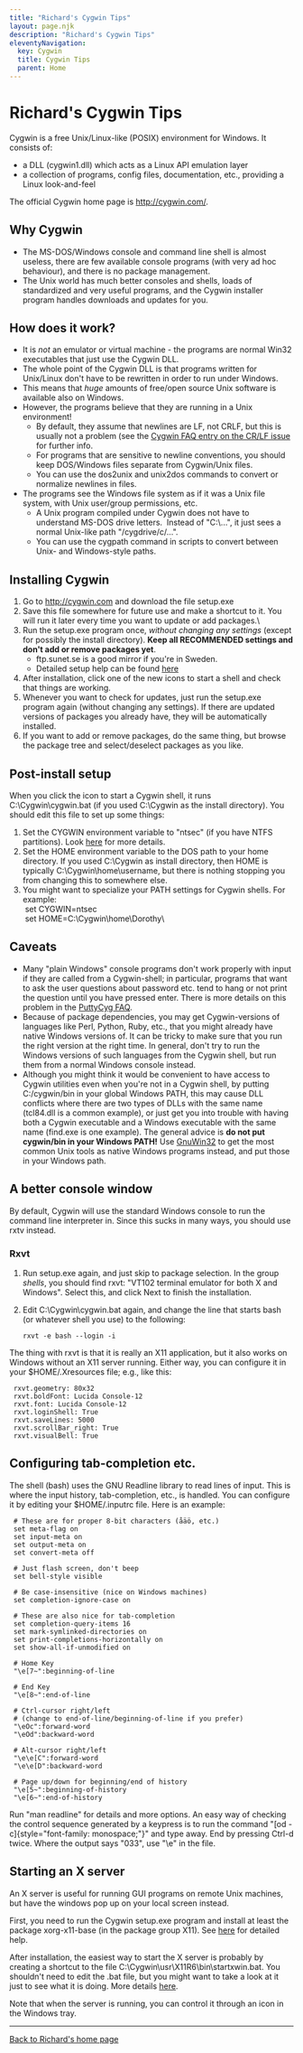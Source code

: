 ```yaml
---
title: "Richard's Cygwin Tips"
layout: page.njk
description: "Richard's Cygwin Tips"
eleventyNavigation:
  key: Cygwin
  title: Cygwin Tips
  parent: Home
---
```

# Richard\'s Cygwin Tips

Cygwin is a free Unix/Linux-like (POSIX) environment for Windows. It
consists of:

-   a DLL (cygwin1.dll) which acts as a Linux API emulation layer
-   a collection of programs, config files, documentation, etc.,
    providing a Linux look-and-feel

The official Cygwin home page is <http://cygwin.com/>.

## Why Cygwin

-   The MS-DOS/Windows console and command line shell is almost useless,
    there are few available console programs (with very ad hoc
    behaviour), and there is no package management.
-   The Unix world has much better consoles and shells, loads of
    standardized and very useful programs, and the Cygwin installer
    program handles downloads and updates for you.

## How does it work?

-   It is *not* an emulator or virtual machine - the programs are normal
    Win32 executables that just use the Cygwin DLL.
-   The whole point of the Cygwin DLL is that programs written for
    Unix/Linux don\'t have to be rewritten in order to run under
    Windows.
-   This means that *huge* amounts of free/open source Unix software is
    available also on Windows.
-   However, the programs believe that they are running in a Unix
    environment!
    -   By default, they assume that newlines are LF, not CRLF, but this
        is usually not a problem (see the [Cygwin FAQ entry on the CR/LF
        issue](http://cygwin.com/faq/faq-nochunks.html#faq.api.cr-lf)
        for further info.
    -   For programs that are sensitive to newline conventions, you
        should keep DOS/Windows files separate from Cygwin/Unix files.
    -   You can use the dos2unix and unix2dos commands to convert or
        normalize newlines in files.
-   The programs see the Windows file system as if it was a Unix file
    system, with Unix user/group permissions, etc.
    -   A Unix program compiled under Cygwin does not have to understand
        MS-DOS drive letters.  Instead of \"C:\\\...\", it just sees a
        normal Unix-like path \"/cygdrive/c/\...\".
    -   You can use the cygpath command in scripts to convert between
        Unix- and Windows-style paths.

## Installing Cygwin

1.  Go to <http://cygwin.com> and download the file setup.exe
2.  Save this file somewhere for future use and make a shortcut to it.
    You will run it later every time you want to update or add
    packages.\
3.  Run the setup.exe program once, *without changing any settings*
    (except for possibly the install directory). **Keep all RECOMMENDED
    settings and don\'t add or remove packages yet**.
    -   ftp.sunet.se is a good mirror if you\'re in Sweden.
    -   Detailed setup help can be found
        [here](http://cygwin.com/cygwin-ug-net/setup-net.html)
4.  After installation, click one of the new icons to start a shell and
    check that things are working.
5.  Whenever you want to check for updates, just run the setup.exe
    program again (without changing any settings). If there are updated
    versions of packages you already have, they will be automatically
    installed.
6.  If you want to add or remove packages, do the same thing, but browse
    the package tree and select/deselect packages as you like.

## Post-install setup

When you click the icon to start a Cygwin shell, it runs
C:\\Cygwin\\cygwin.bat (if you used C:\\Cygwin as the install
directory). You should edit this file to set up some things:

1.  Set the CYGWIN environment variable to \"ntsec\" (if you have NTFS
    partitions). Look
    [here](http://cygwin.com/cygwin-ug-net/using-cygwinenv.html) for
    more details.
2.  Set the HOME environment variable to the DOS path to your home
    directory. If you used C:\\Cygwin as install directory, then HOME is
    typically C:\\Cygwin\\home\\username, but there is nothing stopping
    you from changing this to somewhere else.
3.  You might want to specialize your PATH settings for Cygwin shells.
    For example:\
     set CYGWIN=ntsec\
     set HOME=C:\\Cygwin\\home\\Dorothy\

## Caveats

-   Many \"plain Windows\" console programs don\'t work properly with
    input if they are called from a Cygwin-shell; in particular,
    programs that want to ask the user questions about password etc.
    tend to hang or not print the question until you have pressed enter.
    There is more details on this problem in the [PuttyCyg
    FAQ](http://code.google.com/p/puttycyg/wiki/FAQ).
-   Because of package dependencies, you may get Cygwin-versions of
    languages like Perl, Python, Ruby, etc., that you might already have
    native Windows versions of. It can be tricky to make sure that you
    run the right version at the right time. In general, don\'t try to
    run the Windows versions of such languages from the Cygwin shell,
    but run them from a normal Windows console instead.
-   Although you might think it would be convenient to have access to
    Cygwin utilities even when you\'re not in a Cygwin shell, by putting
    C:/cygwin/bin in your global Windows PATH, this may cause DLL
    conflicts where there are two types of DLLs with the same name
    (tcl84.dll is a common example), or just get you into trouble with
    having both a Cygwin executable and a Windows executable with the
    same name (find.exe is one example). The general advice is **do not
    put cygwin/bin in your Windows PATH!** Use
    [GnuWin32](http://gnuwin32.sourceforge.net/) to get the most common
    Unix tools as native Windows programs instead, and put those in your
    Windows path.

## A better console window

By default, Cygwin will use the standard Windows console to run the
command line interpreter in. Since this sucks in many ways, you should
use rxtv instead.

### Rxvt

1.  Run setup.exe again, and just skip to package selection. In the
    group *shells*, you should find rxvt: \"VT102 terminal emulator for
    both X and Windows\". Select this, and click Next to finish the
    installation.

2.  Edit C:\\Cygwin\\cygwin.bat again, and change the line that starts
    bash (or whatever shell you use) to the following:

        rxvt -e bash --login -i

The thing with rxvt is that it is really an X11 application, but it also
works on Windows without an X11 server running. Either way, you can
configure it in your \$HOME/.Xresources file; e.g., like this:

     rxvt.geometry: 80x32
     rxvt.boldFont: Lucida Console-12
     rxvt.font: Lucida Console-12
     rxvt.loginShell: True
     rxvt.saveLines: 5000
     rxvt.scrollBar_right: True
     rxvt.visualBell: True

## Configuring tab-completion etc.

The shell (bash) uses the GNU Readline library to read lines of input.
This is where the input history, tab-completion, etc., is handled. You
can configure it by editing your \$HOME/.inputrc file. Here is an
example:

     # These are for proper 8-bit characters (åäö, etc.)
     set meta-flag on
     set input-meta on
     set output-meta on
     set convert-meta off

     # Just flash screen, don't beep
     set bell-style visible

     # Be case-insensitive (nice on Windows machines)
     set completion-ignore-case on

     # These are also nice for tab-completion
     set completion-query-items 16
     set mark-symlinked-directories on
     set print-completions-horizontally on
     set show-all-if-unmodified on

     # Home Key
     "\e[7~":beginning-of-line

     # End Key
     "\e[8~":end-of-line

     # Ctrl-cursor right/left
     # (change to end-of-line/beginning-of-line if you prefer)
     "\eOc":forward-word
     "\eOd":backward-word

     # Alt-cursor right/left
     "\e\e[C":forward-word
     "\e\e[D":backward-word

     # Page up/down for beginning/end of history
     "\e[5~":beginning-of-history
     "\e[6~":end-of-history

Run \"man readline\" for details and more options. An easy way of
checking the control sequence generated by a keypress is to run the
command \"[od -c]{style="font-family: monospace;"}\" and type away. End
by pressing Ctrl-d twice. Where the output says \"033\", use \"\\e\" in
the file.

## Starting an X server

An X server is useful for running GUI programs on remote Unix machines,
but have the windows pop up on your local screen instead.

First, you need to run the Cygwin setup.exe program and install at least
the package xorg-x11-base (in the package group X11). See
[here](http://x.cygwin.com/docs/ug/setup-cygwin-x-installing.html) for
detailed help.

After installation, the easiest way to start the X server is probably by
creating a shortcut to the file
C:\\Cygwin\\usr\\X11R6\\bin\\startxwin.bat. You shouldn\'t need to edit
the .bat file, but you might want to take a look at it just to see what
it is doing. More details
[here](http://x.cygwin.com/docs/ug/using.html).

Note that when the server is running, you can control it through an icon
in the Windows tray.

------------------------------------------------------------------------

[Back to Richard\'s home page](index.html)
